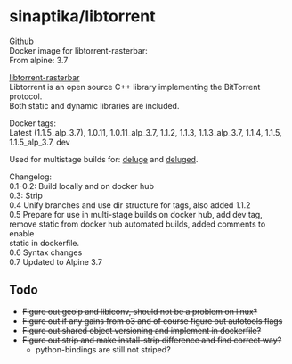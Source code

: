 # sinaptika/libtorrent
[Github](https://github.com/git-sinaptika/libtorrent)  
Docker image for libtorrent-rasterbar:  
From alpine: 3.7  

[libtorrent-rasterbar](http://www.libtorrent.org/)  
Libtorrent is an open source C++ library implementing the BitTorrent protocol.  
Both static and dynamic libraries are included.  

Docker tags:  
Latest (1.1.5_alp_3.7), 1.0.11, 1.0.11_alp_3.7, 1.1.2, 1.1.3, 1.1.3_alp_3.7, 1.1.4, 1.1.5, 1.1.5_alp_3.7, dev  

Used for multistage builds for:
[deluge](https://hub.docker.com/r/sinaptika/deluge/) and [deluged](https://hub.docker.com/r/sinaptika/deluged/).  

Changelog:  
0.1-0.2: Build locally and on docker hub  
0.3: Strip  
0.4 Unify branches and use dir structure for tags, also added 1.1.2  
0.5 Prepare for use in multi-stage builds on docker hub, add dev tag,  
remove static from docker hub automated builds, added comments to enable  
static in dockerfile.  
0.6 Syntax changes  
0.7 Updated to Alpine 3.7

## Todo
- ~~Figure out geoip and libiconv, should not be a problem on linux?~~
- ~~Figure out if any gains from o3 and of course figure out autotools flags~~
- ~~Figure out shared object versioning and implement in dockerfile?~~
- ~~Figure out strip and make install-strip difference and find correct way?~~
  - python-bindings are still not striped?
